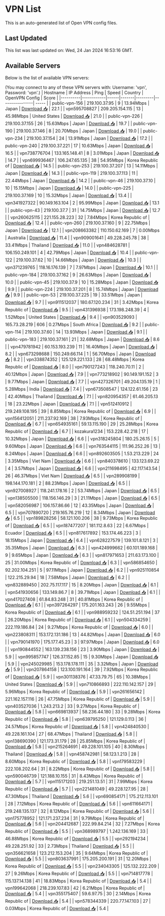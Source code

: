 # VPN List

This is an auto-generated list of Open VPN config files.

## Last Updated

This list was last updated on: Wed, 24 Jan 2024 16:53:16 GMT.

## Available Servers

Below is the list of available VPN servers:

(You may connect to any of these VPN servers with: Username: 'vpn', Password: 'vpn'.)
| Hostname | IP Address | Ping | Speed | Country | OpenVPN Config | Score |
|----------|------------|------|-------|---------|----------------| ----- |
| public-vpn-156 | 219.100.37.95 | 9 | 13.94Mbps | Japan | [Download 📥](./configs/server_0_JP.ovpn) | 22.1 |
| vpn595708827 | 209.205.154.115 | 13 | 45.98Mbps | United States | [Download 📥](./configs/server_1_US.ovpn) | 21.0 |
| public-vpn-226 | 219.100.37.155 | 26 | 15.63Mbps | Japan | [Download 📥](./configs/server_2_JP.ovpn) | 19.7 |
| public-vpn-190 | 219.100.37.146 | 8 | 20.70Mbps | Japan | [Download 📥](./configs/server_3_JP.ovpn) | 19.0 |
| public-vpn-234 | 219.100.37.154 | 24 | 13.91Mbps | Japan | [Download 📥](./configs/server_4_JP.ovpn) | 17.2 |
| public-vpn-240 | 219.100.37.221 | 17 | 10.63Mbps | Japan | [Download 📥](./configs/server_5_JP.ovpn) | 16.5 |
| vpn738776704 | 133.165.148.41 | 8 | 3.01Mbps | Japan | [Download 📥](./configs/server_6_JP.ovpn) | 14.7 |
| vpn699936467 | 106.247.65.135 | 38 | 54.95Mbps | Korea Republic of | [Download 📥](./configs/server_7_KR.ovpn) | 14.5 |
| public-vpn-253 | 219.100.37.207 | 13 | 14.11Mbps | Japan | [Download 📥](./configs/server_8_JP.ovpn) | 14.3 |
| public-vpn-119 | 219.100.37.113 | 11 | 22.44Mbps | Japan | [Download 📥](./configs/server_9_JP.ovpn) | 14.2 |
| public-vpn-46 | 219.100.37.10 | 10 | 15.15Mbps | Japan | [Download 📥](./configs/server_10_JP.ovpn) | 14.0 |
| public-vpn-225 | 219.100.37.169 | 10 | 15.32Mbps | Japan | [Download 📥](./configs/server_11_JP.ovpn) | 13.4 |
| vpn341927322 | 90.149.163.104 | 2 | 95.99Mbps | Japan | [Download 📥](./configs/server_12_JP.ovpn) | 13.1 |
| public-vpn-43 | 219.100.37.7 | 31 | 14.75Mbps | Japan | [Download 📥](./configs/server_13_JP.ovpn) | 12.7 |
| vpn260625115 | 221.155.28.223 | 32 | 7.84Mbps | Korea Republic of | [Download 📥](./configs/server_14_KR.ovpn) | 12.4 |
| public-vpn-260 | 219.100.37.160 | 9 | 22.75Mbps | Japan | [Download 📥](./configs/server_15_JP.ovpn) | 12.1 |
| vpn208663382 | 110.150.62.169 | 7 | 0.00Mbps | Australia | [Download 📥](./configs/server_16_AU.ovpn) | 11.4 |
| vpn909001641 | 49.228.245.78 | 38 | 33.41Mbps | Thailand | [Download 📥](./configs/server_17_TH.ovpn) | 11.0 |
| vpn484628781 | 106.150.249.101 | 4 | 42.79Mbps | Japan | [Download 📥](./configs/server_18_JP.ovpn) | 10.4 |
| public-vpn-122 | 219.100.37.62 | 10 | 14.66Mbps | Japan | [Download 📥](./configs/server_19_JP.ovpn) | 10.3 |
| vpn371239765 | 118.16.176.139 | 7 | 7.97Mbps | Japan | [Download 📥](./configs/server_20_JP.ovpn) | 10.1 |
| public-vpn-184 | 219.100.37.162 | 9 | 26.63Mbps | Japan | [Download 📥](./configs/server_21_JP.ovpn) | 10.0 |
| public-vpn-45 | 219.100.37.9 | 10 | 15.28Mbps | Japan | [Download 📥](./configs/server_22_JP.ovpn) | 9.9 |
| public-vpn-224 | 219.100.37.201 | 8 | 15.74Mbps | Japan | [Download 📥](./configs/server_23_JP.ovpn) | 9.9 |
| public-vpn-53 | 219.100.37.225 | 19 | 33.51Mbps | Japan | [Download 📥](./configs/server_24_JP.ovpn) | 9.7 |
| vpn911512037 | 180.67.120.234 | 31 | 3.42Mbps | Korea Republic of | [Download 📥](./configs/server_25_KR.ovpn) | 9.5 |
| vpn431396938 | 173.198.248.39 | 4 | 1.52Mbps | United States | [Download 📥](./configs/server_26_US.ovpn) | 9.4 |
| vpn903529093 | 165.73.28.219 | 606 | 0.27Mbps | South Africa | [Download 📥](./configs/server_27_ZA.ovpn) | 9.2 |
| public-vpn-114 | 219.100.37.60 | 14 | 13.93Mbps | Japan | [Download 📥](./configs/server_28_JP.ovpn) | 9.1 |
| public-vpn-183 | 219.100.37.161 | 21 | 32.68Mbps | Japan | [Download 📥](./configs/server_29_JP.ovpn) | 8.6 |
| vpn479781942 | 60.153.193.239 | 11 | 16.40Mbps | Japan | [Download 📥](./configs/server_30_JP.ovpn) | 8.2 |
| vpn673298688 | 150.249.66.114 | 1 | 56.70Mbps | Japan | [Download 📥](./configs/server_31_JP.ovpn) | 8.2 |
| vpn338874352 | 125.129.221.133 | 28 | 68.48Mbps | Korea Republic of | [Download 📥](./configs/server_32_KR.ovpn) | 8.0 |
| vpn790127243 | 118.240.70.11 | 2 | 40.12Mbps | Japan | [Download 📥](./configs/server_33_JP.ovpn) | 7.9 |
| vpn773218902 | 90.149.191.152 | 3 | 9.77Mbps | Japan | [Download 📥](./configs/server_34_JP.ovpn) | 7.7 |
| vpn427326701 | 49.204.135.19 | 1 | 5.28Mbps | India | [Download 📥](./configs/server_35_IN.ovpn) | 7.4 |
| vpn673508547 | 124.122.61.156 | 23 | 42.40Mbps | Thailand | [Download 📥](./configs/server_36_TH.ovpn) | 7.1 |
| vpn820954357 | 61.46.205.13 | 18 | 23.22Mbps | Japan | [Download 📥](./configs/server_37_JP.ovpn) | 7.1 |
| vpn512410912 | 219.249.108.195 | 39 | 8.85Mbps | Korea Republic of | [Download 📥](./configs/server_38_KR.ovpn) | 6.9 |
| vpn156412051 | 211.237.92.169 | 38 | 7.93Mbps | Korea Republic of | [Download 📥](./configs/server_39_KR.ovpn) | 6.7 |
| vpn654935161 | 59.13.115.190 | 29 | 25.28Mbps | Korea Republic of | [Download 📥](./configs/server_40_KR.ovpn) | 6.7 |
| kozakura1234 | 153.228.42.218 | 17 | 10.32Mbps | Japan | [Download 📥](./configs/server_41_JP.ovpn) | 6.6 |
| vpn318245804 | 180.25.26.15 | 5 | 9.60Mbps | Japan | [Download 📥](./configs/server_42_JP.ovpn) | 6.6 |
| vpn763544115 | 111.96.252.26 | 13 | 8.24Mbps | Japan | [Download 📥](./configs/server_43_JP.ovpn) | 6.6 |
| vpn892603505 | 1.53.213.229 | 24 | 3.35Mbps | Viet Nam | [Download 📥](./configs/server_44_VN.ovpn) | 6.6 |
| vpn840378610 | 133.123.69.22 | 4 | 3.57Mbps | Japan | [Download 📥](./configs/server_45_JP.ovpn) | 6.6 |
| vpn211698495 | 42.117.143.54 | 26 | 46.37Mbps | Viet Nam | [Download 📥](./configs/server_46_VN.ovpn) | 6.5 |
| vpn289908199 | 198.144.170.181 | 2 | 88.23Mbps | Japan | [Download 📥](./configs/server_47_JP.ovpn) | 6.5 |
| vpn927008927 | 118.241.178.16 | 2 | 53.74Mbps | Japan | [Download 📥](./configs/server_48_JP.ovpn) | 6.5 |
| vpn138505500 | 118.156.146.29 | 3 | 21.11Mbps | Japan | [Download 📥](./configs/server_49_JP.ovpn) | 6.5 |
| vpn582056987 | 106.157.86.66 | 12 | 43.35Mbps | Japan | [Download 📥](./configs/server_50_JP.ovpn) | 6.5 |
| vpn707890720 | 219.165.76.219 | 12 | 8.34Mbps | Japan | [Download 📥](./configs/server_51_JP.ovpn) | 6.5 |
| vpn189828256 | 58.121.100.206 | 38 | 9.73Mbps | Korea Republic of | [Download 📥](./configs/server_52_KR.ovpn) | 6.5 |
| vpn187477207 | 181.112.8.63 | 22 | 6.67Mbps | Ecuador | [Download 📥](./configs/server_53_EC.ovpn) | 6.5 |
| vpn817617892 | 153.174.46.223 | 3 | 18.15Mbps | Japan | [Download 📥](./configs/server_54_JP.ovpn) | 6.4 |
| vpn628227579 | 139.101.8.121 | 3 | 35.35Mbps | Japan | [Download 📥](./configs/server_55_JP.ovpn) | 6.3 |
| vpn424999662 | 60.101.189.168 | 9 | 9.65Mbps | Japan | [Download 📥](./configs/server_56_JP.ovpn) | 6.3 |
| vpn817971653 | 211.63.173.100 | 25 | 31.00Mbps | Korea Republic of | [Download 📥](./configs/server_57_KR.ovpn) | 6.3 |
| vpn586854650 | 92.202.104.251 | 5 | 97.11Mbps | Japan | [Download 📥](./configs/server_58_JP.ovpn) | 6.2 |
| vpn925110854 | 122.215.29.94 | 18 | 7.58Mbps | Japan | [Download 📥](./configs/server_59_JP.ovpn) | 6.2 |
| vpn832889450 | 202.75.117.117 | 15 | 8.20Mbps | Japan | [Download 📥](./configs/server_60_JP.ovpn) | 6.1 |
| vpn541930656 | 133.149.86.7 | 8 | 39.71Mbps | Japan | [Download 📥](./configs/server_61_JP.ovpn) | 6.1 |
| vpn417027408 | 61.84.83.248 | 31 | 40.81Mbps | Korea Republic of | [Download 📥](./configs/server_62_KR.ovpn) | 6.1 |
| vpn397264297 | 175.201.163.243 | 26 | 9.55Mbps | Korea Republic of | [Download 📥](./configs/server_63_KR.ovpn) | 6.1 |
| vpn988959232 | 124.51.251.194 | 37 | 26.20Mbps | Korea Republic of | [Download 📥](./configs/server_64_KR.ovpn) | 6.1 |
| vpn504334259 | 222.119.186.84 | 24 | 9.27Mbps | Korea Republic of | [Download 📥](./configs/server_65_KR.ovpn) | 6.0 |
| vpn223808311 | 153.172.131.186 | 13 | 44.82Mbps | Japan | [Download 📥](./configs/server_66_JP.ovpn) | 6.0 |
| vpn790141970 | 175.177.45.23 | 3 | 97.97Mbps | Japan | [Download 📥](./configs/server_67_JP.ovpn) | 6.0 |
| vpn190844552 | 163.139.238.156 | 23 | 3.90Mbps | Japan | [Download 📥](./configs/server_68_JP.ovpn) | 5.9 |
| vpn995857747 | 126.37.152.85 | 15 | 9.30Mbps | Japan | [Download 📥](./configs/server_69_JP.ovpn) | 5.9 |
| vpn245029985 | 153.178.178.111 | 35 | 3.32Mbps | Japan | [Download 📥](./configs/server_70_JP.ovpn) | 5.9 |
| vpn207864158 | 123.100.191.164 | 39 | 7.92Mbps | Korea Republic of | [Download 📥](./configs/server_71_KR.ovpn) | 5.9 |
| vpn301138376 | 47.33.79.75 | 65 | 10.38Mbps | United States | [Download 📥](./configs/server_72_US.ovpn) | 5.9 |
| vpn710866893 | 222.110.142.157 | 29 | 5.96Mbps | Korea Republic of | [Download 📥](./configs/server_73_KR.ovpn) | 5.9 |
| vpn261656142 | 221.162.157.116 | 26 | 47.75Mbps | Korea Republic of | [Download 📥](./configs/server_74_KR.ovpn) | 5.9 |
| vpn403527036 | 1.243.213.2 | 33 | 9.27Mbps | Korea Republic of | [Download 📥](./configs/server_75_KR.ovpn) | 5.8 |
| vpn669813937 | 58.236.44.180 | 33 | 9.28Mbps | Korea Republic of | [Download 📥](./configs/server_76_KR.ovpn) | 5.8 |
| vpn639795250 | 121.129.0.113 | 36 | 24.57Mbps | Korea Republic of | [Download 📥](./configs/server_77_KR.ovpn) | 5.8 |
| vpn424840530 | 49.228.161.104 | 27 | 68.47Mbps | Thailand | [Download 📥](./configs/server_78_TH.ovpn) | 5.8 |
| vpn138690390 | 121.173.31.179 | 28 | 25.85Mbps | Korea Republic of | [Download 📥](./configs/server_79_KR.ovpn) | 5.8 |
| vpn215264691 | 49.228.101.105 | 40 | 8.30Mbps | Thailand | [Download 📥](./configs/server_80_TH.ovpn) | 5.8 |
| vpn458742981 | 58.123.1.213 | 28 | 8.60Mbps | Korea Republic of | [Download 📥](./configs/server_81_KR.ovpn) | 5.8 |
| vpn179583229 | 222.108.202.64 | 31 | 8.22Mbps | Korea Republic of | [Download 📥](./configs/server_82_KR.ovpn) | 5.8 |
| vpn590046739 | 121.188.10.155 | 31 | 8.43Mbps | Korea Republic of | [Download 📥](./configs/server_83_KR.ovpn) | 5.7 |
| vpn115171203 | 219.251.13.51 | 31 | 7.99Mbps | Korea Republic of | [Download 📥](./configs/server_84_KR.ovpn) | 5.7 |
| vpn221481049 | 49.228.127.95 | 28 | 47.30Mbps | Thailand | [Download 📥](./configs/server_85_TH.ovpn) | 5.6 |
| vpn690854171 | 175.212.113.101 | 28 | 7.12Mbps | Korea Republic of | [Download 📥](./configs/server_86_KR.ovpn) | 5.6 |
| vpn611664171 | 219.248.135.137 | 32 | 8.12Mbps | Korea Republic of | [Download 📥](./configs/server_87_KR.ovpn) | 5.6 |
| vpn175778952 | 121.171.237.234 | 31 | 9.79Mbps | Korea Republic of | [Download 📥](./configs/server_88_KR.ovpn) | 5.6 |
| vpn204412687 | 222.99.84.214 | 32 | 7.27Mbps | Korea Republic of | [Download 📥](./configs/server_89_KR.ovpn) | 5.5 |
| vpn368989797 | 1.242.136.169 | 33 | 46.88Mbps | Korea Republic of | [Download 📥](./configs/server_90_KR.ovpn) | 5.5 |
| vpn292194234 | 49.228.251.92 | 33 | 2.73Mbps | Thailand | [Download 📥](./configs/server_91_TH.ovpn) | 5.5 |
| vpn356621658 | 123.212.153.204 | 35 | 9.64Mbps | Korea Republic of | [Download 📥](./configs/server_92_KR.ovpn) | 5.5 |
| vpn803637991 | 175.205.200.191 | 31 | 12.20Mbps | Korea Republic of | [Download 📥](./configs/server_93_KR.ovpn) | 5.5 |
| vpn234043305 | 125.132.222.209 | 27 | 9.26Mbps | Korea Republic of | [Download 📥](./configs/server_94_KR.ovpn) | 5.5 |
| vpn714817778 | 115.137.14.138 | 41 | 18.83Mbps | Korea Republic of | [Download 📥](./configs/server_95_KR.ovpn) | 5.4 |
| vpn199642068 | 218.239.107.83 | 42 | 6.21Mbps | Korea Republic of | [Download 📥](./configs/server_96_KR.ovpn) | 5.4 |
| vpn355175407 | 59.6.97.75 | 30 | 2.14Mbps | Korea Republic of | [Download 📥](./configs/server_97_KR.ovpn) | 5.4 |
| vpn578344339 | 220.77.147.103 | 27 | 0.03Mbps | Korea Republic of | [Download 📥](./configs/server_98_KR.ovpn) | 5.4 |
